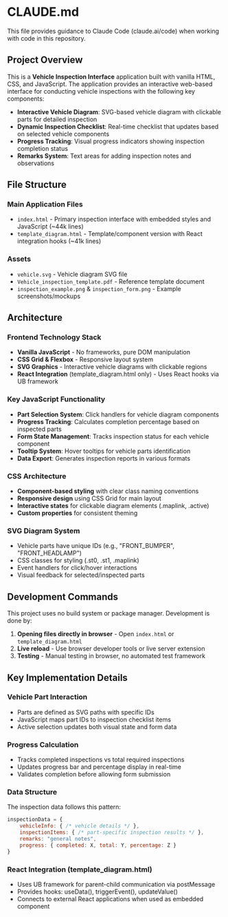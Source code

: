 # CLAUDE.md

This file provides guidance to Claude Code (claude.ai/code) when working with code in this repository.

## Project Overview

This is a **Vehicle Inspection Interface** application built with vanilla HTML, CSS, and JavaScript. The application provides an interactive web-based interface for conducting vehicle inspections with the following key components:

- **Interactive Vehicle Diagram**: SVG-based vehicle diagram with clickable parts for detailed inspection
- **Dynamic Inspection Checklist**: Real-time checklist that updates based on selected vehicle components
- **Progress Tracking**: Visual progress indicators showing inspection completion status
- **Remarks System**: Text areas for adding inspection notes and observations

## File Structure

### Main Application Files
- `index.html` - Primary inspection interface with embedded styles and JavaScript (~44k lines)
- `template_diagram.html` - Template/component version with React integration hooks (~41k lines)

### Assets
- `vehicle.svg` - Vehicle diagram SVG file
- `Vehicle_inspection_template.pdf` - Reference template document
- `inspection_example.png` & `inspection_form.png` - Example screenshots/mockups

## Architecture

### Frontend Technology Stack
- **Vanilla JavaScript** - No frameworks, pure DOM manipulation
- **CSS Grid & Flexbox** - Responsive layout system
- **SVG Graphics** - Interactive vehicle diagrams with clickable regions
- **React Integration** (template_diagram.html only) - Uses React hooks via UB framework

### Key JavaScript Functionality
- **Part Selection System**: Click handlers for vehicle diagram components
- **Progress Tracking**: Calculates completion percentage based on inspected parts
- **Form State Management**: Tracks inspection status for each vehicle component
- **Tooltip System**: Hover tooltips for vehicle parts identification
- **Data Export**: Generates inspection reports in various formats

### CSS Architecture
- **Component-based styling** with clear class naming conventions
- **Responsive design** using CSS Grid for main layout
- **Interactive states** for clickable diagram elements (.maplink, .active)
- **Custom properties** for consistent theming

### SVG Diagram System
- Vehicle parts have unique IDs (e.g., "FRONT_BUMPER", "FRONT_HEADLAMP")
- CSS classes for styling (.st0, .st1, .maplink)
- Event handlers for click/hover interactions
- Visual feedback for selected/inspected parts

## Development Commands

This project uses no build system or package manager. Development is done by:

1. **Opening files directly in browser** - Open `index.html` or `template_diagram.html`
2. **Live reload** - Use browser developer tools or live server extension
3. **Testing** - Manual testing in browser, no automated test framework

## Key Implementation Details

### Vehicle Part Interaction
- Parts are defined as SVG paths with specific IDs
- JavaScript maps part IDs to inspection checklist items
- Active selection updates both visual state and form data

### Progress Calculation
- Tracks completed inspections vs total required inspections
- Updates progress bar and percentage display in real-time
- Validates completion before allowing form submission

### Data Structure
The inspection data follows this pattern:
```javascript
inspectionData = {
    vehicleInfo: { /* vehicle details */ },
    inspectionItems: { /* part-specific inspection results */ },
    remarks: "general notes",
    progress: { completed: X, total: Y, percentage: Z }
}
```

### React Integration (template_diagram.html)
- Uses UB framework for parent-child communication via postMessage
- Provides hooks: useData(), triggerEvent(), updateValue()
- Connects to external React applications when used as embedded component